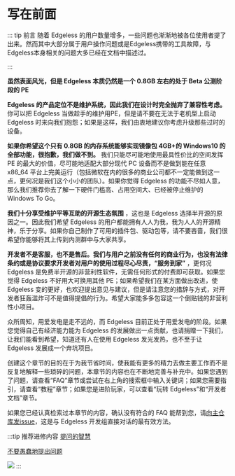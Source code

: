 # **写在前面**

::: tip 前言
随着 Edgeless 的用户数量增多，一些问题也渐渐地被各位使用者提了出来。然而其中大部分属于用户操作问题或是Edgeless携带的工具故障，与Edgeless本身相关的问题大多已经在文档中描述过。

:::

**虽然表面风光，但是 Edgeless 本质仍然是一个 0.8GB 左右的处于 Beta 公测阶段的 PE**

**Edgeless 的产品定位不是维护系统，因此我们在设计时完全抛弃了兼容性考虑。** 你可以把 Edgeless 当做趁手的维护用PE，但是请不要在无法于老机型上启动 Edgeless 时来向我们抱怨；如果是这样，我们由衷地建议你考虑升级那些过时的设备。

**如果你希望这个只有 0.8GB 的内存系统能够实现镜像包 4GB+的 Windows10 的全部功能，很抱歉，我们做不到。** 我们只能尽可能地使用最具性价比的空间发挥 PE 的最大的价值，尽可能地适配大部分现代 PC 设备而不是做到能在任意 x86_64 平台上完美运行（包括微软在内的很多的商业公司都不一定能做到这一点，更何况是我们这个小小的团队）。如果你觉得 Edgeless 的功能不尽如人意，那么我们推荐你去了解一下硬件门槛高、占用空间大、已经被停止维护的Windows To Go。

**我们十分享受维护平等互助的开源生态氛围** ，这也是 Edgeless 选择半开源的原因之一。因此我们希望 Edgeless 的用户都能拥有人人为我，我为人人的开源精神，乐于分享。如果你自己制作了可用的插件包、驱动包等，请不要吝啬，我们很希望你能够将其上传到内测群中与大家共享。

**开发者不是客服，也不是售后。我们与用户之前没有任何的商业行为，也没有法律条约或是协议要求开发者对用户的使用过程尽心尽责，“服务到家”** ，更何况 Edgeless 是免费半开源的非营利性软件，无需任何形式的付费即可获取。如果您觉得 Edgeless 不好用大可换用其他 PE；如果希望我们在某方面做出改进，使 Edgeless 变的更好，也欢迎提出意见与建议，但是请注意您的措辞与方式，对开发者狂轰滥炸可不是值得提倡的行为。希望大家能多多包容这一个倒贴钱的非营利性小项目。

众所周知，用爱发电是走不远的，而 Edgeless 目前正处于用爱发电的阶段。如果您觉得自己有经济能力能为 Edgeless 的发展做出一点贡献，也请捐赠一下我们，让我们能看到希望，知道还有人在使用 Edgeless 发光发热，也不至于让 Edgeless 发展成一个弃坑项目。

创建这个章节的目的在于为我节省时间，使我能有更多的精力去做主要工作而不是反复地解释一些琐碎的问题，本章节的内容也在不断地完善与补充中。如果您遇到了问题，请查看“FAQ”章节或尝试在右上角的搜索框中输入关键词；如果您需要指引，请查看“教程”章节；如果您是进阶玩家，可以查看“玩转 Edgeless”和“开发者文档”章节。

如果您已经认真检索过本章节的内容，确认没有符合的 FAQ 能帮到您，请[向主仓库发issue](https://github.com/EdgelessPE/Edgeless/issues)，这是与 Edgeless 开发组直接对话的最有效方法。



:::tip 推荐进修内容
[提问的智慧](https://github.com/ryanhanwu/How-To-Ask-Questions-The-Smart-Way/blob/master/README-zh_CN.md)

[不要愚蠢地提出问题](https://github.com/dogfight360/Stop-Ask-Questions-The-Stupid-Ways/blob/master/README.md)

![](https://pineapple.edgeless.top/picbed/wiki/img/you-are-not-prepared.png)
:::
